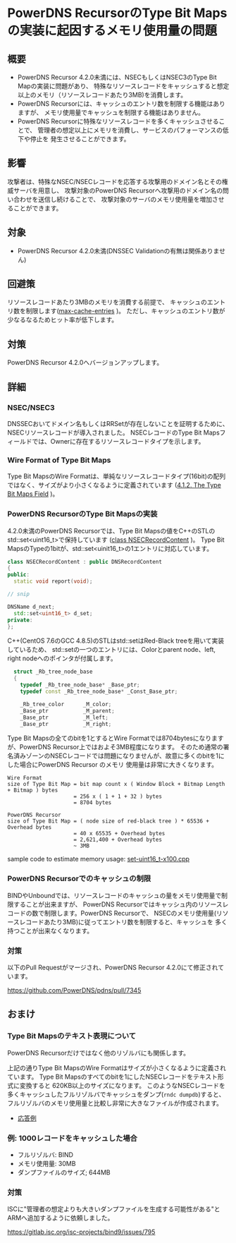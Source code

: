 ﻿# PowerDNS RecursorのType Bit Mapsの実装に起因するメモリ使用量の問題

## 概要

* PowerDNS Recursor 4.2.0未満には、NSECもしくはNSEC3のType Bit Mapの実装に問題があり、
  特殊なリソースレコードをキャッシュすると想定以上のメモリ（リソースレコードあたり3MB)を消費します。
* PowerDNS Recursorには、キャッシュのエントリ数を制限する機能はありますが、
  メモリ使用量でキャッシュを制限する機能はありません。
* PowerDNS Recursorに特殊なリソースレコードを多くキャッシュさせることで、
  管理者の想定以上にメモリを消費し、サービスのパフォーマンスの低下や停止を
  発生させることができます。

## 影響

攻撃者は、特殊なNSEC/NSECレコードを応答する攻撃用のドメイン名とその権威サーバを用意し、
攻撃対象のPowerDNS Recursorへ攻撃用のドメイン名の問い合わせを送信し続けることで、
攻撃対象のサーバのメモリ使用量を増加させることができます。

## 対象

* PowerDNS Recursor 4.2.0未満(DNSSEC Validationの有無は関係ありません)

## 回避策

リソースレコードあたり3MBのメモリを消費する前提で、
キャッシュのエントリ数を制限します([max-cache-entries](https://doc.powerdns.com/recursor/settings.html#setting-max-cache-entries) )。
ただし、キャッシュのエントリ数が少なるなるためヒット率が低下します。

## 対策

PowerDNS Recursor 4.2.0へバージョンアップします。

## 詳細

### NSEC/NSEC3

DNSSECおいてドメイン名もしくはRRSetが存在しないことを証明するために、NSECリソースレコードが導入されました。
NSECレコードのType Bit Mapsフィールドでは、Ownerに存在するリソースレコードタイプを示します。

### Wire Format of Type Bit Maps

Type Bit MapsのWire Formatは、単純なリソースレコードタイプ(16bit)の配列ではなく、サイズがより小さくなるように定義されています
([4.1.2.  The Type Bit Maps Field](https://tools.ietf.org/html/rfc4034#section-4.1.2) )。

### PowerDNS RecursorのType Bit Mapsの実装

4.2.0未満のPowerDNS Recursorでは、Type Bit Mapsの値をC++のSTLのstd::set<uint16_t>で保持しています
([class NSECRecordContent](https://github.com/PowerDNS/pdns/blob/rec-4.1.14/pdns/dnsrecords.hh#L506) )。
Type Bit MapsのTypeの1bitが、std::set<uinit16_t>の1エントリに対応しています。

```c++
class NSECRecordContent : public DNSRecordContent
{
public:
  static void report(void);

// snip

DNSName d_next;
  std::set<uint16_t> d_set;
private:
};
```

C++(CentOS 7.6のGCC 4.8.5)のSTLはstd::setはRed-Black treeを用いて実装しているため、
std::setの一つのエントリには、Colorとparent node、left, right nodeへのポインタが付属します。

```c++
  struct _Rb_tree_node_base
  {
    typedef _Rb_tree_node_base* _Base_ptr;
    typedef const _Rb_tree_node_base* _Const_Base_ptr;

    _Rb_tree_color      _M_color;
    _Base_ptr           _M_parent;
    _Base_ptr           _M_left;
    _Base_ptr           _M_right;
```

Type Bit Mapsの全てのbitを1とするとWire Formatでは8704bytesになりますが、PowerDNS Recursor上ではおよそ3MB程度になります。
そのため通常の署名済みゾーンのNSECレコードでは問題になりませんが、故意に多くのbitを1にした場合にPowerDNS Recursor のメモリ
使用量は非常に大きくなります。

```text
Wire Format
size of Type Bit Map = bit map count x ( Window Block + Bitmap Length + Bitmap ) bytes
                     = 256 x ( 1 + 1 + 32 ) bytes
                     = 8704 bytes

PowerDNS Recursor
size of Type Bit Map = ( node size of red-black tree ) * 65536 + Overhead bytes
                     = 40 x 65535 + Overhead bytes
                     = 2,621,400 + Overhead bytes
                     ~ 3MB
```

sample code to estimate memory usage: [set-uint16_t-x100.cpp](https://github.com/sischkg/huge_nsec_response/blob/master/set-uint16_t-x100.cpp)

### PowerDNS Recursorでのキャッシュの制限

BINDやUnboundでは、リソースレコードのキャッシュの量をメモリ使用量で制限することが出来ますが、
PowerDNS Recursorではキャッシュ内のリソースレコードの数で制限します。PowerDNS Recursorで、
NSECのメモリ使用量(リソースレコードあたり3MB)に従ってエントリ数を制限すると、キャッシュを
多く持つことが出来なくなります。

### 対策

以下のPull Requestがマージされ、PowerDNS Recursor 4.2.0にて修正されています。

https://github.com/PowerDNS/pdns/pull/7345

## おまけ

### Type Bit Mapsのテキスト表現について

PowerDNS Recursorだけではなく他のリゾルバにも関係します。

上記の通りType Bit MapsのWire Formatはサイズが小さくなるように定義されています。
Type Bit Mapsのすべてのbitを1にしたNSECレコードをテキスト形式に変換すると
620KB以上のサイズになります。
このようなNSECレコードを多くキャッシュしたフルリゾルバでキャッシュをダンプ(`rndc dumpdb`)すると、
フルリゾルバのメモリ使用量と比較し非常に大きなファイルが作成されます。

* [応答例](https://raw.githubusercontent.com/sischkg/huge_nsec_response/master/nsec_response.txt)

### 例: 1000レコードをキャッシュした場合

* フルリゾルバ: BIND
* メモリ使用量: 30MB
* ダンプファイルのサイズ; 644MB

### 対策

ISCに"管理者の想定よりも大きいダンプファイルを生成する可能性がある"とARMへ追加するように依頼しました。

https://gitlab.isc.org/isc-projects/bind9/issues/795
